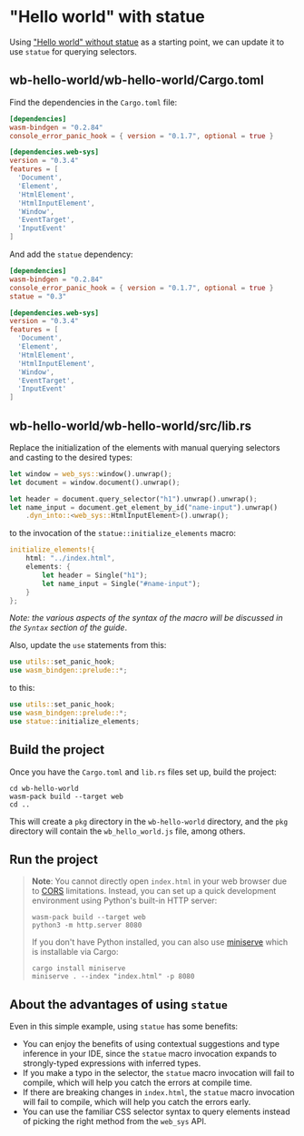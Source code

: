 # "Hello world" with statue

Using ["Hello world" without statue](./hello_world_without_statue.md) as a starting point, we can update it to use `statue` for querying selectors.

## wb-hello-world/wb-hello-world/Cargo.toml

Find the dependencies in the `Cargo.toml` file:

```toml
[dependencies]
wasm-bindgen = "0.2.84"
console_error_panic_hook = { version = "0.1.7", optional = true }

[dependencies.web-sys]
version = "0.3.4"
features = [
  'Document',
  'Element',
  'HtmlElement',
  'HtmlInputElement',
  'Window',
  'EventTarget',
  'InputEvent'
]
```

And add the `statue` dependency:

```toml
[dependencies]
wasm-bindgen = "0.2.84"
console_error_panic_hook = { version = "0.1.7", optional = true }
statue = "0.3"

[dependencies.web-sys]
version = "0.3.4"
features = [
  'Document',
  'Element',
  'HtmlElement',
  'HtmlInputElement',
  'Window',
  'EventTarget',
  'InputEvent'
]
```

## wb-hello-world/wb-hello-world/src/lib.rs

Replace the initialization of the elements with manual querying selectors and casting to the desired types:

```rust
let window = web_sys::window().unwrap();
let document = window.document().unwrap();

let header = document.query_selector("h1").unwrap().unwrap();
let name_input = document.get_element_by_id("name-input").unwrap()
    .dyn_into::<web_sys::HtmlInputElement>().unwrap();
```

to the invocation of the `statue::initialize_elements` macro:

```rust
initialize_elements!{
    html: "../index.html",
    elements: {
        let header = Single("h1");
        let name_input = Single("#name-input");
    }
};
```

*Note: the various aspects of the syntax of the macro will be discussed in the `Syntax` section of the guide*.

Also, update the `use` statements from this:

```rust
use utils::set_panic_hook;
use wasm_bindgen::prelude::*;
```

to this:

```rust
use utils::set_panic_hook;
use wasm_bindgen::prelude::*;
use statue::initialize_elements;
```

## Build the project

Once you have the `Cargo.toml` and `lib.rs` files set up, build the project:

```console
cd wb-hello-world
wasm-pack build --target web
cd ..
```

This will create a `pkg` directory in the `wb-hello-world` directory, and the `pkg` directory will contain the `wb_hello_world.js` file, among others.

## Run the project

> **Note**: You cannot directly open `index.html` in your web browser due to [CORS][cors]
> limitations. Instead, you can set up a quick development environment using
> Python's built-in HTTP server:
>
> ```console
> wasm-pack build --target web
> python3 -m http.server 8080
> ```
>
> If you don't have Python installed, you can also use [miniserve][miniserve] which
> is installable via Cargo:
>
> ```console
> cargo install miniserve
> miniserve . --index "index.html" -p 8080
> ```

[cors]: https://developer.mozilla.org/en-US/docs/Web/HTTP/CORS
[miniserve]: https://crates.io/crates/miniserve

## About the advantages of using `statue`

Even in this simple example, using `statue` has some benefits:

* You can enjoy the benefits of using contextual suggestions and type inference in your IDE, since the `statue` macro invocation expands to strongly-typed expressions with inferred types.
* If you make a typo in the selector, the `statue` macro invocation will fail to compile, which will help you catch the errors at compile time.
* If there are breaking changes in `index.html`, the `statue` macro invocation will fail to compile, which will help you catch the errors early.
* You can use the familiar CSS selector syntax to query elements instead of picking the right method from the `web_sys` API.
